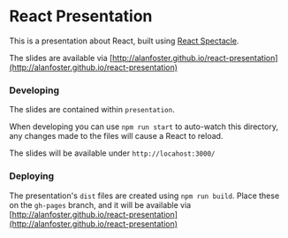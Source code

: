 # React Presentation

This is a presentation about React, built using [React Spectacle](https://github.com/FormidableLabs/spectacle).

The slides are available via [http://alanfoster.github.io/react-presentation](http://alanfoster.github.io/react-presentation)

### Developing

The slides are contained within `presentation`.

When developing you can use `npm run start` to auto-watch this directory, any changes made to the files will cause a
React to reload.

The slides will be available under `http://locahost:3000/`

### Deploying

The presentation's `dist` files are created using `npm run build`.
Place these on the `gh-pages` branch, and it will be available via [http://alanfoster.github.io/react-presentation](http://alanfoster.github.io/react-presentation)
